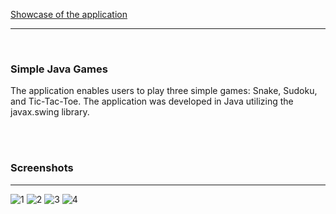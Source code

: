 [Showcase of the application](https://youtu.be/RhOb5KVJbjU)

---

<br>


### Simple Java Games

The application enables users to play three simple games: Snake, Sudoku, and Tic-Tac-Toe. The application was developed in Java utilizing the javax.swing library.

<br>
<br>

### Screenshots
---
![1](https://github.com/AleksanderBanasiak/JavaGames/assets/147528750/35097fcc-3ecf-4e32-863d-dd5d6f769204)
![2](https://github.com/AleksanderBanasiak/JavaGames/assets/147528750/05b851d3-3b00-42a9-8063-f312cc4c6c3f)
![3](https://github.com/AleksanderBanasiak/JavaGames/assets/147528750/77f909e0-a72f-4e24-b3e6-c39c5601c713)
![4](https://github.com/AleksanderBanasiak/JavaGames/assets/147528750/8b917341-ec51-434a-bde7-0c9e68b59dbe)
